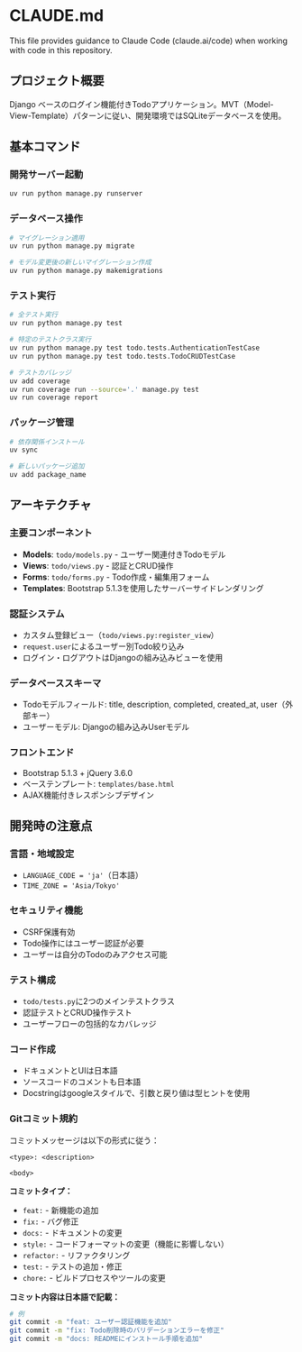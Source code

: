 # CLAUDE.md

This file provides guidance to Claude Code (claude.ai/code) when working with code in this repository.

## プロジェクト概要

Django ベースのログイン機能付きTodoアプリケーション。MVT（Model-View-Template）パターンに従い、開発環境ではSQLiteデータベースを使用。

## 基本コマンド

### 開発サーバー起動
```bash
uv run python manage.py runserver
```

### データベース操作
```bash
# マイグレーション適用
uv run python manage.py migrate

# モデル変更後の新しいマイグレーション作成
uv run python manage.py makemigrations
```

### テスト実行
```bash
# 全テスト実行
uv run python manage.py test

# 特定のテストクラス実行
uv run python manage.py test todo.tests.AuthenticationTestCase
uv run python manage.py test todo.tests.TodoCRUDTestCase

# テストカバレッジ
uv add coverage
uv run coverage run --source='.' manage.py test
uv run coverage report
```

### パッケージ管理
```bash
# 依存関係インストール
uv sync

# 新しいパッケージ追加
uv add package_name
```

## アーキテクチャ

### 主要コンポーネント
- **Models**: `todo/models.py` - ユーザー関連付きTodoモデル
- **Views**: `todo/views.py` - 認証とCRUD操作
- **Forms**: `todo/forms.py` - Todo作成・編集用フォーム
- **Templates**: Bootstrap 5.1.3を使用したサーバーサイドレンダリング

### 認証システム
- カスタム登録ビュー（`todo/views.py:register_view`）
- `request.user`によるユーザー別Todo絞り込み
- ログイン・ログアウトはDjangoの組み込みビューを使用

### データベーススキーマ
- Todoモデルフィールド: title, description, completed, created_at, user（外部キー）
- ユーザーモデル: Djangoの組み込みUserモデル

### フロントエンド
- Bootstrap 5.1.3 + jQuery 3.6.0
- ベーステンプレート: `templates/base.html`
- AJAX機能付きレスポンシブデザイン

## 開発時の注意点

### 言語・地域設定
- `LANGUAGE_CODE = 'ja'`（日本語）
- `TIME_ZONE = 'Asia/Tokyo'`

### セキュリティ機能
- CSRF保護有効
- Todo操作にはユーザー認証が必要
- ユーザーは自分のTodoのみアクセス可能

### テスト構成
- `todo/tests.py`に2つのメインテストクラス
- 認証テストとCRUD操作テスト
- ユーザーフローの包括的なカバレッジ

### コード作成
- ドキュメントとUIは日本語
- ソースコードのコメントも日本語
- Docstringはgoogleスタイルで、引数と戻り値は型ヒントを使用

### Gitコミット規約
コミットメッセージは以下の形式に従う：

```
<type>: <description>

<body>
```

**コミットタイプ：**
- `feat:` - 新機能の追加
- `fix:` - バグ修正
- `docs:` - ドキュメントの変更
- `style:` - コードフォーマットの変更（機能に影響しない）
- `refactor:` - リファクタリング
- `test:` - テストの追加・修正
- `chore:` - ビルドプロセスやツールの変更

**コミット内容は日本語で記載：**
```bash
# 例
git commit -m "feat: ユーザー認証機能を追加"
git commit -m "fix: Todo削除時のバリデーションエラーを修正"
git commit -m "docs: READMEにインストール手順を追加"
```